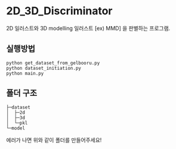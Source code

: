 # 2D_3D_Discriminator
2D 일러스트와 3D modelling 일러스트 \[ex) MMD\] 을 판별하는 프로그램.

## 실행방법
```
python get_dataset_from_gelbooru.py
python dataset_initiation.py
python main.py
```

## 폴더 구조
```
├─dataset
│  ├─2d
│  ├─3d
│  └─pkl
└─model
```

에러가 나면 위와 같이 폴더를 만들어주세요!

